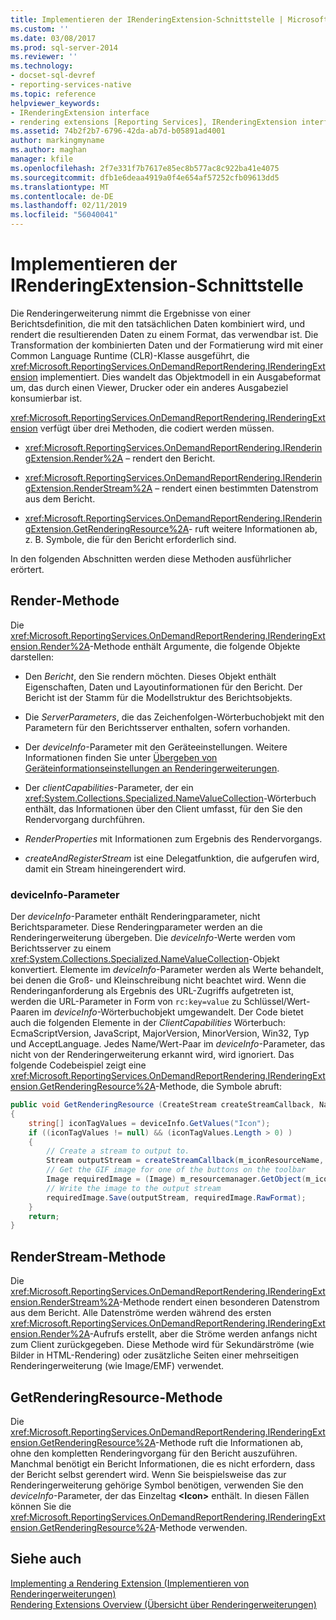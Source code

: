 ```yaml
---
title: Implementieren der IRenderingExtension-Schnittstelle | Microsoft-Dokumentation
ms.custom: ''
ms.date: 03/08/2017
ms.prod: sql-server-2014
ms.reviewer: ''
ms.technology:
- docset-sql-devref
- reporting-services-native
ms.topic: reference
helpviewer_keywords:
- IRenderingExtension interface
- rendering extensions [Reporting Services], IRenderingExtension interface
ms.assetid: 74b2f2b7-6796-42da-ab7d-b05891ad4001
author: markingmyname
ms.author: maghan
manager: kfile
ms.openlocfilehash: 2f7e331f7b7617e85ec8b577ac8c922ba41e4075
ms.sourcegitcommit: dfb1e6deaa4919a0f4e654af57252cfb09613dd5
ms.translationtype: MT
ms.contentlocale: de-DE
ms.lasthandoff: 02/11/2019
ms.locfileid: "56040041"
---
```

# <a name="implementing-the-irenderingextension-interface"></a>Implementieren der IRenderingExtension-Schnittstelle
  Die Renderingerweiterung nimmt die Ergebnisse von einer Berichtsdefinition, die mit den tatsächlichen Daten kombiniert wird, und rendert die resultierenden Daten zu einem Format, das verwendbar ist. Die Transformation der kombinierten Daten und der Formatierung wird mit einer Common Language Runtime (CLR)-Klasse ausgeführt, die <xref:Microsoft.ReportingServices.OnDemandReportRendering.IRenderingExtension> implementiert. Dies wandelt das Objektmodell in ein Ausgabeformat um, das durch einen Viewer, Drucker oder ein anderes Ausgabeziel konsumierbar ist.  
  
 <xref:Microsoft.ReportingServices.OnDemandReportRendering.IRenderingExtension> verfügt über drei Methoden, die codiert werden müssen.  
  
-   <xref:Microsoft.ReportingServices.OnDemandReportRendering.IRenderingExtension.Render%2A> – rendert den Bericht.  
  
-   <xref:Microsoft.ReportingServices.OnDemandReportRendering.IRenderingExtension.RenderStream%2A> – rendert einen bestimmten Datenstrom aus dem Bericht.  
  
-   <xref:Microsoft.ReportingServices.OnDemandReportRendering.IRenderingExtension.GetRenderingResource%2A>- ruft weitere Informationen ab, z. B. Symbole, die für den Bericht erforderlich sind.  
  
 In den folgenden Abschnitten werden diese Methoden ausführlicher erörtert.  
  
## <a name="render-method"></a>Render-Methode  
 Die <xref:Microsoft.ReportingServices.OnDemandReportRendering.IRenderingExtension.Render%2A>-Methode enthält Argumente, die folgende Objekte darstellen:  
  
-   Den *Bericht*, den Sie rendern möchten. Dieses Objekt enthält Eigenschaften, Daten und Layoutinformationen für den Bericht. Der Bericht ist der Stamm für die Modellstruktur des Berichtsobjekts.  
  
-   Die *ServerParameters*, die das Zeichenfolgen-Wörterbuchobjekt mit den Parametern für den Berichtsserver enthalten, sofern vorhanden.  
  
-   Der *deviceInfo*-Parameter mit den Geräteeinstellungen. Weitere Informationen finden Sie unter [Übergeben von Geräteinformationseinstellungen an Renderingerweiterungen](../../report-server-web-service/net-framework/passing-device-information-settings-to-rendering-extensions.md).  
  
-   Der *clientCapabilities*-Parameter, der ein <xref:System.Collections.Specialized.NameValueCollection>-Wörterbuch enthält, das Informationen über den Client umfasst, für den Sie den Rendervorgang durchführen.  
  
-   *RenderProperties* mit Informationen zum Ergebnis des Rendervorgangs.  
  
-   *createAndRegisterStream* ist eine Delegatfunktion, die aufgerufen wird, damit ein Stream hineingerendert wird.  
  
### <a name="deviceinfo-parameter"></a>deviceInfo-Parameter  
 Der *deviceInfo*-Parameter enthält Renderingparameter, nicht Berichtsparameter. Diese Renderingparameter werden an die Renderingerweiterung übergeben. Die *deviceInfo*-Werte werden vom Berichtsserver zu einem <xref:System.Collections.Specialized.NameValueCollection>-Objekt konvertiert. Elemente im *deviceInfo*-Parameter werden als Werte behandelt, bei denen die Groß- und Kleinschreibung nicht beachtet wird. Wenn die Renderinganforderung als Ergebnis des URL-Zugriffs aufgetreten ist, werden die URL-Parameter in Form von `rc:key=value` zu Schlüssel/Wert-Paaren im *deviceInfo*-Wörterbuchobjekt umgewandelt. Der Code bietet auch die folgenden Elemente in der *ClientCapabilities* Wörterbuch: EcmaScriptVersion, JavaScript, MajorVersion, MinorVersion, Win32, Typ und AcceptLanguage. Jedes Name/Wert-Paar im *deviceInfo*-Parameter, das nicht von der Renderingerweiterung erkannt wird, wird ignoriert. Das folgende Codebeispiel zeigt eine <xref:Microsoft.ReportingServices.OnDemandReportRendering.IRenderingExtension.GetRenderingResource%2A>-Methode, die Symbole abruft:  
  
```csharp  
public void GetRenderingResource (CreateStream createStreamCallback, NameValueCollection deviceInfo)  
{  
    string[] iconTagValues = deviceInfo.GetValues("Icon");  
    if ((iconTagValues != null) && (iconTagValues.Length > 0) )  
    {  
        // Create a stream to output to.  
        Stream outputStream = createStreamCallback(m_iconResourceName, "gif", null, "image/gif", false);  
        // Get the GIF image for one of the buttons on the toolbar  
        Image requiredImage = (Image) m_resourcemanager.GetObject(m_iconResourceName  
        // Write the image to the output stream  
        requiredImage.Save(outputStream, requiredImage.RawFormat);  
    }  
    return;  
}  
```  
  
## <a name="renderstream-method"></a>RenderStream-Methode  
 Die <xref:Microsoft.ReportingServices.OnDemandReportRendering.IRenderingExtension.RenderStream%2A>-Methode rendert einen besonderen Datenstrom aus dem Bericht. Alle Datenströme werden während des ersten <xref:Microsoft.ReportingServices.OnDemandReportRendering.IRenderingExtension.Render%2A>-Aufrufs erstellt, aber die Ströme werden anfangs nicht zum Client zurückgegeben. Diese Methode wird für Sekundärströme (wie Bilder in HTML-Rendering) oder zusätzliche Seiten einer mehrseitigen Renderingerweiterung (wie Image/EMF) verwendet.  
  
## <a name="getrenderingresource-method"></a>GetRenderingResource-Methode  
 Die <xref:Microsoft.ReportingServices.OnDemandReportRendering.IRenderingExtension.GetRenderingResource%2A>-Methode ruft die Informationen ab, ohne den kompletten Renderingvorgang für den Bericht auszuführen. Manchmal benötigt ein Bericht Informationen, die es nicht erfordern, dass der Bericht selbst gerendert wird. Wenn Sie beispielsweise das zur Renderingerweiterung gehörige Symbol benötigen, verwenden Sie den *deviceInfo*-Parameter, der das Einzeltag **\<Icon>** enthält. In diesen Fällen können Sie die <xref:Microsoft.ReportingServices.OnDemandReportRendering.IRenderingExtension.GetRenderingResource%2A>-Methode verwenden.  
  
## <a name="see-also"></a>Siehe auch  
 [Implementing a Rendering Extension (Implementieren von Renderingerweiterungen)](implementing-a-rendering-extension.md)   
 [Rendering Extensions Overview (Übersicht über Renderingerweiterungen)](rendering-extensions-overview.md)  
  
  
